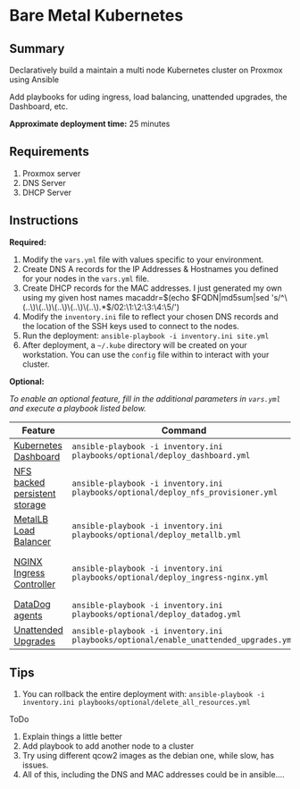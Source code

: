 # Bare Metal Kubernetes 


## Summary
Declaratively build a maintain a multi node Kubernetes cluster on Proxmox using Ansible 

Add playbooks for uding ingress, load balancing, unattended upgrades, the Dashboard, etc.

**Approximate deployment time:** 25 minutes


## Requirements
1. Proxmox server
2. DNS Server
3. DHCP Server


## Instructions
**Required:**

1. Modify the `vars.yml` file with values specific to your environment.
2. Create DNS A records for the IP Addresses & Hostnames you defined for your nodes in the `vars.yml` file.
3. Create DHCP records for the MAC addresses.   I just generated my own using my given host names
   macaddr=$(echo $FQDN|md5sum|sed 's/^\(..\)\(..\)\(..\)\(..\)\(..\).*$/02:\1:\2:\3:\4:\5/')
3. Modify the `inventory.ini` file to reflect your chosen DNS records and the location of the SSH keys used to connect to the nodes.
4. Run the deployment: `ansible-playbook -i inventory.ini site.yml`
5. After deployment, a `~/.kube` directory will be created on your workstation. You can use the `config` file within to interact with your cluster.

**Optional:**

*To enable an optional feature, fill in the additional parameters in `vars.yml` and execute a playbook listed below.*

| Feature | Command | Requirements |
| ------- | ------- | ------------ |
| [Kubernetes Dashboard](https://kubernetes.io/docs/tasks/access-application-cluster/web-ui-dashboard/) | `ansible-playbook -i inventory.ini playbooks/optional/deploy_dashboard.yml` | |
| [NFS backed persistent storage](https://github.com/kubernetes-incubator/external-storage/tree/master/nfs-client) | `ansible-playbook -i inventory.ini playbooks/optional/deploy_nfs_provisioner.yml` | |
| [MetalLB Load Balancer](https://metallb.universe.tf) | `ansible-playbook -i inventory.ini playbooks/optional/deploy_metallb.yml` | | 
| [NGINX Ingress Controller](https://github.com/kubernetes/ingress-nginx) | `ansible-playbook -i inventory.ini playbooks/optional/deploy_ingress-nginx.yml` | [MetalLB](https://metallb.universe.tf/) or other Load Balancer integration |
| [DataDog agents](https://docs.datadoghq.com/integrations/kubernetes/) | `ansible-playbook -i inventory.ini playbooks/optional/deploy_datadog.yml` | |
| [Unattended Upgrades](https://wiki.debian.org/UnattendedUpgrades) | `ansible-playbook -i inventory.ini playbooks/optional/enable_unattended_upgrades.yml` | |


## Tips
1. You can rollback the entire deployment with: `ansible-playbook -i inventory.ini playbooks/optional/delete_all_resources.yml`


ToDo
1. Explain things a little better
2. Add playbook to add another node to a cluster
3. Try using different qcow2 images as the debian one, while slow, has issues.
4. All of this, including the DNS and MAC addresses could be in ansible....  